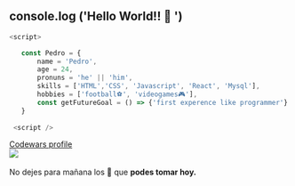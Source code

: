  ##  console.log ('Hello World!! 👋 ')
 
 ```js
 <script>
 
    const Pedro = {
        name = 'Pedro',
        age = 24,
        pronuns = 'he' || 'him',
        skills = ['HTML','CSS', 'Javascript', 'React', 'Mysql'],
        hobbies = ['football⚽', 'videogames🎮'], 
        const getFutureGoal = () => {'first experence like programmer'}
    }
    
  <script />
 
 ```
 <a href="https://www.codewars.com/users/pedrojrb">Codewars profile</a>
 <br>
 <img src="https://www.codewars.com/users/pedrojrb/badges/small" />
 <br>
 <br>
 No dejes para mañana los 🧉 que __podes tomar hoy.__
